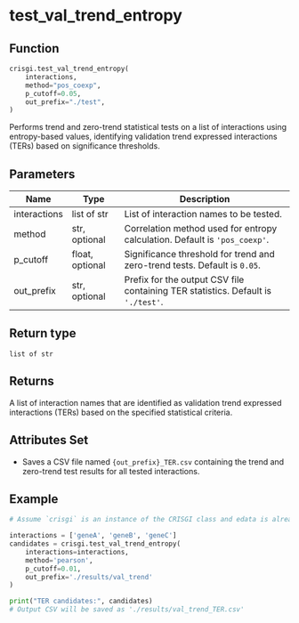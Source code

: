 # test_val_trend_entropy

## Function

```python
crisgi.test_val_trend_entropy(
    interactions,
    method="pos_coexp",
    p_cutoff=0.05,
    out_prefix="./test",
)
```

Performs trend and zero-trend statistical tests on a list of interactions using entropy-based values, identifying validation trend expressed interactions (TERs) based on significance thresholds.

## Parameters

| Name         | Type            | Description                                                                                  |
|--------------|-----------------|----------------------------------------------------------------------------------------------|
| interactions | list of str     | List of interaction names to be tested.                                                      |
| method       | str, optional   | Correlation method used for entropy calculation. Default is `'pos_coexp'`.                   |
| p_cutoff     | float, optional | Significance threshold for trend and zero-trend tests. Default is `0.05`.                    |
| out_prefix   | str, optional   | Prefix for the output CSV file containing TER statistics. Default is `'./test'`.             |

## Return type

`list of str`

## Returns

A list of interaction names that are identified as validation trend expressed interactions (TERs) based on the specified statistical criteria.

## Attributes Set

- Saves a CSV file named `{out_prefix}_TER.csv` containing the trend and zero-trend test results for all tested interactions.

## Example

```python
# Assume `crisgi` is an instance of the CRISGI class and edata is already set up.

interactions = ['geneA', 'geneB', 'geneC']
candidates = crisgi.test_val_trend_entropy(
    interactions=interactions,
    method='pearson',
    p_cutoff=0.01,
    out_prefix='./results/val_trend'
)

print("TER candidates:", candidates)
# Output CSV will be saved as './results/val_trend_TER.csv'
```
